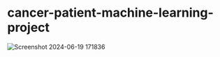 # cancer-patient-machine-learning-project
![Screenshot 2024-06-19 171836](https://github.com/vijayakumar-github/cancer-patient-machine-learning-project/assets/167075401/53cd0fb5-fb03-469b-91d8-530f2f486b4b)
